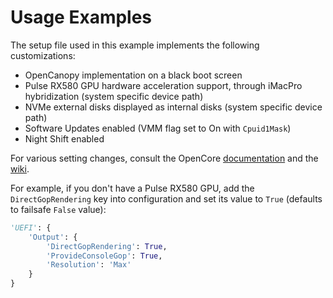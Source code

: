# Usage Examples

The setup file used in this example implements the following customizations:

- OpenCanopy implementation on a black boot screen
- Pulse RX580 GPU hardware acceleration support, through iMacPro hybridization (system specific device path)
- NVMe external disks displayed as internal disks (system specific device path)
- Software Updates enabled (VMM flag set to On with `Cpuid1Mask`)
- Night Shift enabled

For various setting changes, consult the OpenCore [documentation](../../../../acidanthera/OpenCorePkg/tree/master/Docs) and the [wiki](../../../wiki).

For example, if you don't have a Pulse RX580 GPU, add the `DirectGopRendering` key into configuration and set its value to `True` (defaults to failsafe `False` value):

```python
'UEFI': {
    'Output': {
        'DirectGopRendering': True,
        'ProvideConsoleGop': True,
        'Resolution': 'Max'
    }
}
```
